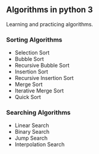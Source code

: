 ## Algorithms in python 3
Learning and practicing algorithms.



### Sorting Algorithms

* Selection Sort
* Bubble Sort
* Recursive Bubble Sort
* Insertion Sort
* Recursive Insertion Sort
* Merge Sort
* Iterative Merge Sort
* Quick Sort

### Searching Algorithms

* Linear Search
* Binary Search
* Jump Search
* Interpolation Search